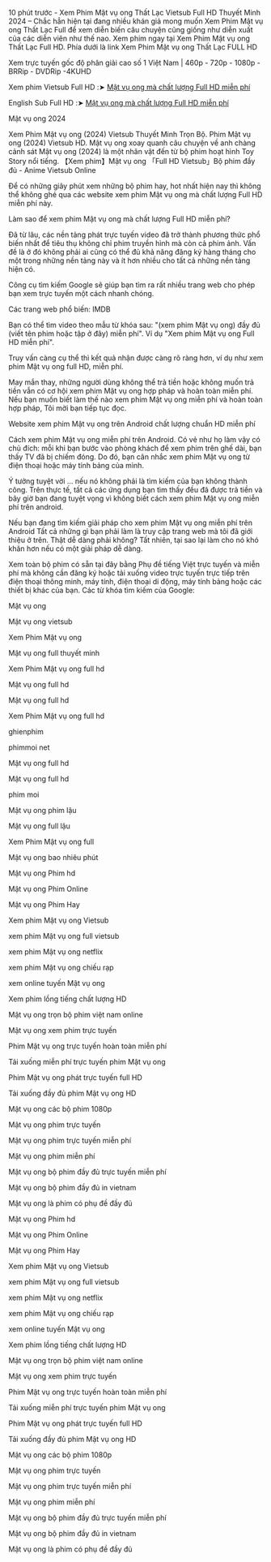 10 phút trước - Xem Phim Mật vụ ong Thất Lạc Vietsub Full HD Thuyết Minh 2024 – Chắc hẳn hiện tại đang nhiều khán giả mong muốn Xem Phim Mật vụ ong Thất Lạc Full để xem diễn biến câu chuyện cũng giống như diễn xuất của các diễn viên như thế nao. Xem phim ngay tại Xem Phim Mật vụ ong Thất Lạc Full HD. Phía dưới là link Xem Phim Mật vụ ong Thất Lạc FULL HD

Xem trực tuyến gốc độ phân giải cao số 1 Việt Nam | 460p - 720p - 1080p - BRRip - DVDRip -4KUHD

Xem phim Vietsub Full HD :➤ [Mật vụ ong mà chất lượng Full HD miễn phí](https://t.co/RI8NSkQoDZ)

English Sub Full HD :➤ [Mật vụ ong mà chất lượng Full HD miễn phí](https://t.co/RI8NSkQoDZ)

Mật vụ ong 2024

Xem Phim Mật vụ ong (2024) Vietsub Thuyết Minh Trọn Bộ. Phim Mật vụ ong (2024) Vietsub HD. Mật vụ ong xoay quanh câu chuyện về anh chàng cảnh sát Mật vụ ong (2024) là một nhân vật đến từ bộ phim hoạt hình Toy Story nổi tiếng. 【Xem phim】Mật vụ ong 「Full HD Vietsub」Bộ phim đầy đủ - Anime Vietsub Online

Để có những giây phút xem những bộ phim hay, hot nhất hiện nay thì không thể không ghé qua các website xem phim Mật vụ ong mà chất lượng Full HD miễn phí này.

Làm sao để xem phim Mật vụ ong mà chất lượng Full HD miễn phí?

Đã từ lâu, các nền tảng phát trực tuyến video đã trở thành phương thức phổ biến nhất để tiêu thụ không chỉ phim truyền hình mà còn cả phim ảnh. Vấn đề là ở đó không phải ai cũng có thể đủ khả năng đăng ký hàng tháng cho một trong những nền tảng này và ít hơn nhiều cho tất cả những nền tảng hiện có.

Công cụ tìm kiếm Google sẽ giúp bạn tìm ra rất nhiều trang web cho phép bạn xem trực tuyến một cách nhanh chóng.

Các trang web phổ biến: IMDB

Bạn có thể tìm video theo mẫu từ khóa sau: "(xem phim Mật vụ ong) đầy đủ (viết tên phim hoặc tập ở đây) miễn phí". Ví dụ "Xem phim Mật vụ ong Full HD miễn phí".

Truy vấn càng cụ thể thì kết quả nhận được càng rõ ràng hơn, ví dụ như xem phim Mật vụ ong full HD, miễn phí.

May mắn thay, những người dùng không thể trả tiền hoặc không muốn trả tiền vẫn có cơ hội xem phim Mật vụ ong hợp pháp và hoàn toàn miễn phí. Nếu bạn muốn biết làm thế nào xem phim Mật vụ ong miễn phí và hoàn toàn hợp pháp, Tôi mời bạn tiếp tục đọc.

Website xem phim Mật vụ ong trên Android chất lượng chuẩn HD miễn phí

Cách xem phim Mật vụ ong miễn phí trên Android. Có vẻ như họ làm vậy có chủ đích: mỗi khi bạn bước vào phòng khách để xem phim trên ghế dài, bạn thấy TV đã bị chiếm đóng. Do đó, bạn cân nhắc xem phim Mật vụ ong từ điện thoại hoặc máy tính bảng của mình.

Ý tưởng tuyệt vời ... nếu nó không phải là tìm kiếm của bạn không thành công. Trên thực tế, tất cả các ứng dụng bạn tìm thấy đều đã được trả tiền và bây giờ bạn đang tuyệt vọng vì không biết cách xem phim Mật vụ ong miễn phí trên android.

Nếu bạn đang tìm kiếm giải pháp cho xem phim Mật vụ ong miễn phí trên Android Tất cả những gì bạn phải làm là truy cập trang web mà tôi đã giới thiệu ở trên. Thật dễ dàng phải không? Tất nhiên, tại sao lại làm cho nó khó khăn hơn nếu có một giải pháp dễ dàng.

Xem toàn bộ phim có sẵn tại đây bằng Phụ đề tiếng Việt trực tuyến và miễn phí mà không cần đăng ký hoặc tải xuống video trực tuyến trực tiếp trên điện thoại thông minh, máy tính, điện thoại di động, máy tính bảng hoặc các thiết bị khác của bạn.
Các từ khóa tìm kiếm của Google:

Mật vụ ong

Mật vụ ong vietsub

Xem Phim Mật vụ ong

Mật vụ ong full thuyết minh

Xem Phim Mật vụ ong full hd

Mật vụ ong full hd

Mật vụ ong full hd

Xem Phim Mật vụ ong full hd

ghienphim

phimmoi net

Mật vụ ong full hd

Mật vụ ong full hd

phim moi

Mật vụ ong phim lậu

Mật vụ ong full lậu

Xem Phim Mật vụ ong full

Mật vụ ong bao nhiêu phút

Mật vụ ong Phim hd

Mật vụ ong Phim Online

Mật vụ ong Phim Hay

Xem phim Mật vụ ong Vietsub

xem phim Mật vụ ong full vietsub

xem phim Mật vụ ong netflix

xem phim Mật vụ ong chiếu rạp

xem online tuyến Mật vụ ong

Xem phim lồng tiếng chất lượng HD

Mật vụ ong trọn bộ phim việt nam online

Mật vụ ong xem phim trực tuyến

Phim Mật vụ ong trực tuyến hoàn toàn miễn phí

Tải xuống miễn phí trực tuyến phim Mật vụ ong

Phim Mật vụ ong phát trực tuyến full HD

Tải xuống đầy đủ phim Mật vụ ong HD

Mật vụ ong các bộ phim 1080p

Mật vụ ong phim trực tuyến

Mật vụ ong phim trực tuyến miễn phí

Mật vụ ong phim miễn phí

Mật vụ ong bộ phim đầy đủ trực tuyến miễn phí

Mật vụ ong bộ phim đầy đủ in vietnam

Mật vụ ong là phim có phụ đề đầy đủ

Mật vụ ong Phim hd

Mật vụ ong Phim Online

Mật vụ ong Phim Hay

Xem phim Mật vụ ong Vietsub

xem phim Mật vụ ong full vietsub

xem phim Mật vụ ong netflix

xem phim Mật vụ ong chiếu rạp

xem online tuyến Mật vụ ong

Xem phim lồng tiếng chất lượng HD

Mật vụ ong trọn bộ phim việt nam online

Mật vụ ong xem phim trực tuyến

Phim Mật vụ ong trực tuyến hoàn toàn miễn phí

Tải xuống miễn phí trực tuyến phim Mật vụ ong

Phim Mật vụ ong phát trực tuyến full HD

Tải xuống đầy đủ phim Mật vụ ong HD

Mật vụ ong các bộ phim 1080p

Mật vụ ong phim trực tuyến

Mật vụ ong phim trực tuyến miễn phí

Mật vụ ong phim miễn phí

Mật vụ ong bộ phim đầy đủ trực tuyến miễn phí

Mật vụ ong bộ phim đầy đủ in vietnam

Mật vụ ong là phim có phụ đề đầy đủ
